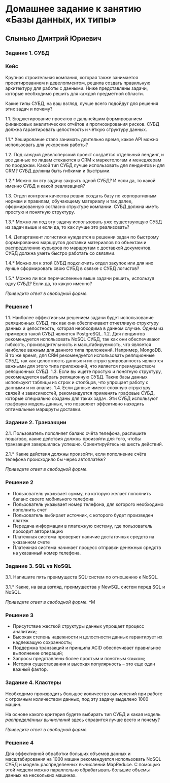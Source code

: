 # Домашнее задание к занятию «Базы данных, их типы»
## Слынько Дмитрий Юриевич

### Задание 1. СУБД

### Кейс
Крупная строительная компания, которая также занимается проектированием и девелопментом, решила создать 
правильную архитектуру для работы с данными. Ниже представлены задачи, которые необходимо решить для
каждой предметной области. 

Какие типы СУБД, на ваш взгляд, лучше всего подойдут для решения этих задач и почему? 
 
1.1. Бюджетирование проектов с дальнейшим формированием финансовых аналитических отчётов и прогнозирования рисков.
СУБД должна гарантировать целостность и чёткую структуру данных.

1.1.* Хеширование стало занимать длительно время, какое API можно использовать для ускорения работы? 

1.2. Под каждый девелоперский проект создаётся отдельный лендинг, и все данные по лидам стекаются в CRM к 
маркетологам и менеджерам по продажам. Какой тип СУБД лучше использовать для лендингов и для CRM? 
СУБД должны быть гибкими и быстрыми.

1.2.* Можно ли эту задачу закрыть одной СУБД? И если да, то какой именно СУБД и какой реализацией?

1.3. Отдел контроля качества решил создать базу по корпоративным нормам и правилам, обучающему материалу 
и так далее, сформированную согласно структуре компании. СУБД должна иметь простую и понятную структуру.

1.3.* Можно ли под эту задачу использовать уже существующую СУБД из задач выше и если да, то как лучше это 
реализовать?

1.4. Департамент логистики нуждается в решении задач по быстрому формированию маршрутов доставки материалов 
по объектам и распределению курьеров по маршрутам с доставкой документов. СУБД должна уметь быстро работать
со связями.

1.4.* Можно ли к этой СУБД подключить отдел закупок или для них лучше сформировать свою СУБД в связке с СУБД 
логистов?

1.5.* Можно ли все перечисленные выше задачи решить, используя одну СУБД? Если да, то какую именно?

*Приведите ответ в свободной форме.*

### Решение 1

1.1. Наиболее эффективным решением задачи будет использование реляционных СУБД, так как они обеспечивают отчетливую структуру данных и целостность, которая необходима в данном случае. Одним из примеров такой СУБД является PostgreSQL.
1.2. Для лендингов рекомендуется использовать NoSQL СУБД, так как они обеспечивают гибкость, производительность и масштабируемость, что является наиболее важным для данного типа приложений. Например, MongoDB. В то же время, для CRM рекомендуется использовать реляционные СУБД, так как целостность данных и их структурированность являются важными для этого типа приложений, что является преимуществом реляционных СУБД.
1.3. Если вы ищете простую и понятную структуру, рекомендуется выбрать реляционную СУБД. Такие базы данных используют таблицы из строк и столбцов, что упрощает работу с данными и их анализ.
1.4. Если данные имеют сложную структуру связей и зависимостей, рекомендуется применять графовые СУБД, которые специально созданы для таких задач. Эти СУБД используют графовую модель данных, что позволяет эффективно находить оптимальные маршруты доставки.

### Задание 2. Транзакции

2.1. Пользователь пополняет баланс счёта телефона, распишите пошагово, какие действия должны произойти для того, чтобы 
транзакция завершилась успешно. Ориентируйтесь на шесть действий.

2.1.* Какие действия должны произойти, если пополнение счёта телефона происходило бы через автоплатёж?

*Приведите ответ в свободной форме.*

### Решение 2

- Пользователь указывает сумму, на которую желает пополнить баланс своего мобильного телефона
- Пользователь указывает номер телефона, для которого необходимо пополнить счет
- Пользователь выбирает источник, с которого будет произведен платеж
- Передача информации в платежную систему, где пользователь проходит авторизацию
- Платежная система проверяет наличие достаточных средств на указанном счете
- Платежная система начинает процесс отправки денежных средств на указанный номер телефона.

### Задание 3. SQL vs NoSQL

3.1. Напишите пять преимуществ SQL-систем по отношению к NoSQL. 

3.1.* Какие, на ваш взгляд, преимущества у NewSQL систем перед SQL и NoSQL.

*Приведите ответ в свободной форме.*
^M
### Решение 3

- Присутствие жесткой структуры данных упрощает процесс аналитики;
- Высокая степень надежности и целостности данных гарантирует их надлежащую сохранность;
- Поддержка транзакций и принципа ACID обеспечивает правильное выполнение операций;
- Запросы представлены более простым и понятным языком;
- История существования и высокая популярность – это еще один важный фактор.

### Задание 4. Кластеры

Необходимо производить большое количество вычислений при работе с огромным количеством данных, под эту задачу 
выделено 1000 машин. 

На основе какого критерия будете выбирать тип СУБД и какая модель *распределённых вычислений* 
здесь справится лучше всего и почему?

*Приведите ответ в свободной форме.*

### Решение 4

Для эффективной обработки больших объемов данных и масштабирования на 1000 машин рекомендуется использовать NoSQL СУБД и модель распределенных вычислений MapReduce. С помощью этой модели можно параллельно обрабатывать большие объемы данных на нескольких машинах.

